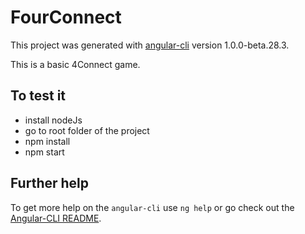 # FourConnect

This project was generated with [angular-cli](https://github.com/angular/angular-cli) version 1.0.0-beta.28.3.

This is a basic 4Connect game.

## To test it

- install nodeJs 
- go to root folder of the project
- npm install
- npm start

## Further help

To get more help on the `angular-cli` use `ng help` or go check out the [Angular-CLI README](https://github.com/angular/angular-cli/blob/master/README.md).
